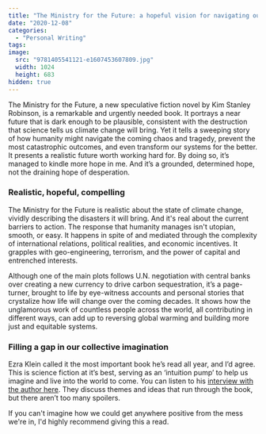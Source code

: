 ```yaml
---
title: "The Ministry for the Future: a hopeful vision for navigating our dire situation"
date: "2020-12-08"
categories: 
  - "Personal Writing"
tags: 
image: 
  src: "9781405541121-e1607453607809.jpg"
  width: 1024
  height: 683
hidden: true
---
```


The Ministry for the Future, a new speculative fiction novel by Kim Stanley Robinson, is a remarkable and urgently needed book. It portrays a near future that is dark enough to be plausible, consistent with the destruction that science tells us climate change will bring. Yet it tells a sweeping story of how humanity might navigate the coming chaos and tragedy, prevent the most catastrophic outcomes, and even transform our systems for the better. It presents a realistic future worth working hard for. By doing so, it’s managed to kindle more hope in me. And it’s a grounded, determined hope, not the draining hope of desperation.

### Realistic, hopeful, compelling

The Ministry for the Future is realistic about the state of climate change, vividly describing the disasters it will bring. And it's real about the current barriers to action. The response that humanity manages isn't utopian, smooth, or easy. It happens in spite of and mediated through the complexity of international relations, political realities, and economic incentives. It grapples with geo-engineering, terrorism, and the power of capital and entrenched interests.

Although one of the main plots follows U.N. negotiation with central banks over creating a new currency to drive carbon sequestration, it’s a page-turner, brought to life by eye-witness accounts and personal stories that crystalize how life will change over the coming decades. It shows how the unglamorous work of countless people across the world, all contributing in different ways, can add up to reversing global warming and building more just and equitable systems.

### Filling a gap in our collective imagination

Ezra Klein called it the most important book he’s read all year, and I’d agree. This is science fiction at it’s best, serving as an ‘intuition pump’ to help us imagine and live into the world to come. You can listen to his [interview with the author here](https://www.vox.com/2020/11/30/21726563/kim-stanley-robinson-the-ezra-klein-show-climate-change). They discuss themes and ideas that run through the book, but there aren’t too many spoilers.

If you can't imagine how we could get anywhere positive from the mess we're in, I'd highly recommend giving this a read.
